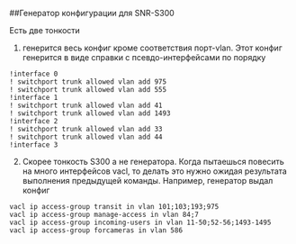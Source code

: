 ##Генератор конфигурации для SNR-S300

Есть две тонкости 
1. генерится весь конфиг кроме соответствия порт-vlan. Этот конфиг генерится в виде справки с псевдо-интерфейсами по порядку
```
!interface 0
! switchport trunk allowed vlan add 975
! switchport trunk allowed vlan add 555
!interface 1
! switchport trunk allowed vlan add 41
! switchport trunk allowed vlan add 1493
!interface 2
! switchport trunk allowed vlan add 33
! switchport trunk allowed vlan add 44
!interface 3
```
2. Скорее тонкость S300 а не генератора. Когда пытаешься повесить на много интерфейсов vacl, то делать это нужно ожидая результата выполнения предыдущей команды. Например, генератор выдал конфиг
```
vacl ip access-group transit in vlan 101;103;193;975
vacl ip access-group manage-access in vlan 84;7
vacl ip access-group incoming-users in vlan 11-50;52-56;1493-1495
vacl ip access-group forcameras in vlan 586
```
